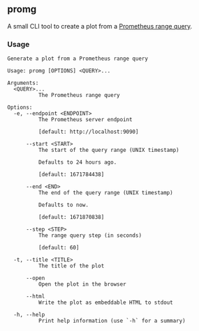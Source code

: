 ## promg

A small CLI tool to create a plot from a [Prometheus range query][prom-range-query].

### Usage

```
Generate a plot from a Prometheus range query

Usage: promg [OPTIONS] <QUERY>...

Arguments:
  <QUERY>...
          The Prometheus range query

Options:
  -e, --endpoint <ENDPOINT>
          The Prometheus server endpoint

          [default: http://localhost:9090]

      --start <START>
          The start of the query range (UNIX timestamp)

          Defaults to 24 hours ago.

          [default: 1671784438]

      --end <END>
          The end of the query range (UNIX timestamp)

          Defaults to now.

          [default: 1671870838]

      --step <STEP>
          The range query step (in seconds)

          [default: 60]

  -t, --title <TITLE>
          The title of the plot

      --open
          Open the plot in the browser

      --html
          Write the plot as embeddable HTML to stdout

  -h, --help
          Print help information (use `-h` for a summary)
```

[prom-range-query]: https://prometheus.io/docs/prometheus/latest/querying/api/#range-queries
